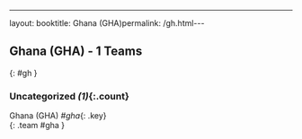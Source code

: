 ---
layout: booktitle: Ghana (GHA)permalink: /gh.html---

## Ghana (GHA) - 1 Teams
{: #gh }









### Uncategorized _(1)_{:.count}

Ghana  (GHA)  _#gha_{: .key} <br>
{: .team #gha }


 
